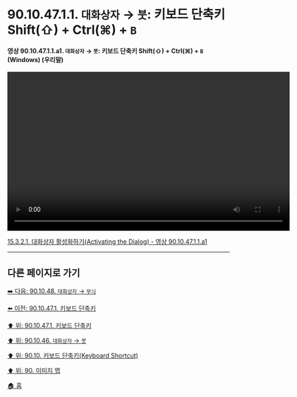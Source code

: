 # 90.10.47.1.1. `대화상자` → `붓`: 키보드 단축키 Shift(⇧) + Ctrl(⌘) + `B`

<a id="90-10-47-01-01-a1"></a>

#### 영상 90.10.47.1.1.a1. `대화상자` → `붓`: 키보드 단축키 Shift(⇧) + Ctrl(⌘) + `B` (Windows) (우리말)
<video controls="controls" width="640" height="360" src="https://github.com/user-attachments/assets/a1ba98d4-073e-41c3-83b2-0954a0d38258"></video>

[15.3.2.1. 대화상자 활성화하기(Activating the Dialog) - 영상 90.10.47.1.1.a1](./15-03-02-01-activating_the_dialog.md#90-10-47-01-01-a1)

***

## 다른 페이지로 가기

[➡️ 다음: 90.10.48. `대화상자` → `무늬`](./90-10-48-00-dialog-pattern.md)

[⬅️ 이전: 90.10.47.1. 키보드 단축키](./90-10-47-01-00-keyboard_shortcut.md)

[⬆️ 위: 90.10.47.1. 키보드 단축키](./90-10-47-01-00-keyboard_shortcut.md)

[⬆️ 위: 90.10.46. `대화상자` → `붓`](./90-10-47-00-dialog-brushes.md)

[⬆️ 위: 90.10. 키보드 단축키(Keyboard Shortcut)](./90-10-00-keyboard_shortcut.md)

[⬆️ 위: 90. 이미지 맵](./90-00-image-map.md)

[🏠 홈](./00-home.md)